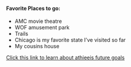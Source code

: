 
#### Favorite Places to go:
- AMC movie theatre 
- WOF amusement park
- Trails
- Chicago is my favorite state I’ve visited so far 
- My cousins house 

[Click this link to learn about athieeis future goals](futuregoals.md)
